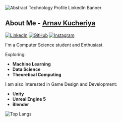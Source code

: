 ![Abstract Technology Profile LinkedIn Banner](https://github.com/user-attachments/assets/22b3bd9e-f980-44af-bf87-f2b94beba102)

## About Me - <a href="https://arnavkucheriya.github.io/Portfolio/" target="_blank">Arnav Kucheriya</a>

<a href="https://www.linkedin.com/in/ArnavKucheriya/" target="_blank"><img src="https://skillicons.dev/icons?i=linkedin" alt="LinkedIn"></a>
<a href="https://github.com/ArnavKucheriya/" target="_blank"><img src="https://skillicons.dev/icons?i=github" alt="GitHub"></a>
<a href="https://www.instagram.com/arnavkucheriya" target="_blank"><img src="https://skillicons.dev/icons?i=instagram" alt="Instagram"></a>

I'm a Computer Science student and Enthusiast.

Exploring:
- **Machine Learning**
- **Data Science**
- **Theoretical Computing**

I am also interested in Game Design and Development: 
- **Unity**
- **Unreal Engine 5**
- **Blender**

![Top Langs](https://github-readme-stats.vercel.app/api/top-langs/?username=ArnavKucheriya&layout=compact)


<!-- 
[Portfolio](https://arnavkucheriya.github.io/Portfolio/)

Click the IMAGE!

<!-- [![pixel-jeff-clipc-s](https://github.com/ArnavKucheriya/ArnavKucheriya/assets/114359370/25ea7f6c-742a-4ea8-a4d8-c8cb369cffc6)](https://arnavkucheriya.github.io/Portfolio/)
<!--
![pixel-jeff-clipc-s](https://github.com/ArnavKucheriya/ArnavKucheriya/assets/114359370/53b33f74-30b6-4268-8ad2-d8e3794e563b)
<!--
![cyber-city-1920x1080](https://github.com/ArnavKucheriya/ArnavKucheriya/assets/114359370/24bd69d7-93e4-451d-a940-157666903a86)
<!--
# Welcome To Arnav Kucheriya's GitHub!
## About Me -
I'm a Computer Science student and Enthusiast. I am currently exploring the fields of **Quantum Computing** and **Theoretical Computing**.
I also do Game Development using **Unity**, **Unreal Engine 5** and **Cryengine**.
-->
<!--
![ArnavKucheriya's GitHub stats](https://github-readme-stats.vercel.app/api?username=ArnavKucheriya&show_icons=true&bg_color=30,e96443,904e95&title_color=fff&text_color=fff) ![Top Langs](https://github-readme-stats.vercel.app/api/top-langs/?username=ArnavKucheriya&layout=compact)
-->
<!--
![ArnavKucheriya's GitHub stats](https://github-readme-stats.vercel.app/api?username=ArnavKucheriya&show_icons=true&theme=dracula)
-->
<!--  
## Currently Working on : [***Initial Drift***](https://github.com/ArnavKucheriya/InitialDrift)

  [![My Skills](https://skillicons.dev/icons?i=unity,cs)](https://skillicons.dev)
  
<details>
  <summary><h2>Take a look at some of my Projects :</h2></summary>
<br>
<a href="https://arnavkucheriya.github.io/InitialDrift/">Initial Drift</a>

![IMAGE1](https://github.com/ArnavKucheriya/InitialDrift/blob/main/Images/Screenshot%20(62).png)

<a href="https://arnavkucheriya.github.io/DoomsDay_Fractals/">Dooms Day Fractals</a>

![Julia2](https://github.com/ArnavKucheriya/DoomsDay_Fractals/blob/main/ReadMeImgs/Screenshot%20(4).png)

<a href="https://arnavkucheriya.github.io/CityRunner/">City Runner</a>

![Start Screen](https://github.com/ArnavKucheriya/CityRunner/blob/main/Images/Screenshot%20(57).png)
</details><details>
  <summary><h2>Algorithm Labs and Projects :</h2></summary>
  <br>
  <a href="https://github.com/ArnavKucheriya/CS3_CRHS">CR-CS Algorithms</a>
  
  <a href="https://github.com/ArnavKucheriya/CS4_ReGex_Labs">CS4-Regex</a>
  </details>
  <details>
  <summary><h2>Languge and Data Base Proficiency -</h2></summary>
  <br>
  <summary><h3>Front End -</h3></summary>

  [![My Skills](https://skillicons.dev/icons?i=js,html,css,angular,react,jquery)](https://skillicons.dev)
  
  <summary><h3>Back End -</h3></summary>

  [![My Skills](https://skillicons.dev/icons?i=java,cpp,cs,c,python,rust)](https://skillicons.dev)
  
  <summary><h3>Game Dev -</h3></summary>

  [![My Skills](https://skillicons.dev/icons?i=unity,unreal)](https://skillicons.dev)

  <summary><h3>Cloud -</h3></summary>

  [![My Skills](https://skillicons.dev/icons?i=azure,aws)](https://skillicons.dev)
  
  <summary><h3>Databases -</h3></summary>

  [![My Skills](https://skillicons.dev/icons?i=mysql,mongodb)](https://skillicons.dev)

   </details>



<!--
**ArnavKucheriya/ArnavKucheriya** is a ✨ _special_ ✨ repository because its `README.md` (this file) appears on your GitHub profile.

Here are some ideas to get you started:

- 🔭 I’m currently working on ...
- 🌱 I’m currently learning ...
- 👯 I’m looking to collaborate on ...
- 🤔 I’m looking for help with ...
- 💬 Ask me about ...
- 📫 How to reach me: ...
- 😄 Pronouns: ...
- ⚡ Fun fact: ...
-->
